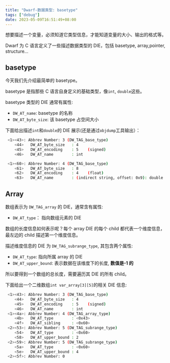 ```yaml
---
title: "Dwarf-数据类型: basetype"
tags: ["debug"]
date: 2023-05-09T16:51:49+08:00
---
```


想要描述一个变量，必须知道它类型信息，才能知道变量的大小、输出的格式等。

Dwarf 为 C 语言定义了一些描述数据类型的 DIE，包括 basetype, array,pointer, structure...

## basetype

今天我们先介绍最简单的 basetype。

basetype 是指那些 C 语言自身定义的基础类型，像`int`, `double`这些。

basetype 类型的 DIE 通常有属性:

- `DW_AT_name`: basetype 的名称
- `DW_AT_byte_size`: 该 basetype 占空间大小

下面给出描述`int`和`double`的 DIE 展示(还是通过`objdump`工具输出）：

```sh
 <1><43>: Abbrev Number: 3 (DW_TAG_base_type)
    <44>   DW_AT_byte_size   : 4
    <45>   DW_AT_encoding    : 5	(signed)
    <46>   DW_AT_name        : int

 <1><60>: Abbrev Number: 4 (DW_TAG_base_type)
    <61>   DW_AT_byte_size   : 8
    <62>   DW_AT_encoding    : 4	(float)
    <63>   DW_AT_name        : (indirect string, offset: 0x9): double


```

## Array

数组表示为 `DW_TAG_array` 的 DIE，通常含有属性:

- `DW_AT_type`： 指向数组元素的 DIE

数组的长度信息如何表示呢？每个 array DIE 的每个 child 都代表一个维度信息，最左边的 child
描述第一个维度信息。

描述维度信息的 DIE 为 `DW_TAG_subrange_type`, 其包含两个属性:

- `DW_AT_type`: 指向所属 array 的 DIE
- `DW_AT_upper_bound`: 表示数据在该维度下的长度, **数值是-1 的**

所以要得到一个数组的总长度，需要遍历其 DIE 的所有 child。

下面给出一个二维数组`int var_array[3][5]`的相关 DIE 信息:

```sh
 <1><43>: Abbrev Number: 3 (DW_TAG_base_type)
    <44>   DW_AT_byte_size   : 4
    <45>   DW_AT_encoding    : 5	(signed)
    <46>   DW_AT_name        : int
 <1><4a>: Abbrev Number: 4 (DW_TAG_array_type)
    <4b>   DW_AT_type        : <0x43>
    <4f>   DW_AT_sibling     : <0x60>
 <2><53>: Abbrev Number: 5 (DW_TAG_subrange_type)
    <54>   DW_AT_type        : <0x60>
    <58>   DW_AT_upper_bound : 2
 <2><59>: Abbrev Number: 5 (DW_TAG_subrange_type)
    <5a>   DW_AT_type        : <0x60>
    <5e>   DW_AT_upper_bound : 4
 <2><5f>: Abbrev Number: 0
```
